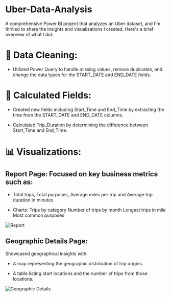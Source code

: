 # Uber-Data-Analysis
A comprehensive Power BI project that analyzes an Uber dataset, and I'm thrilled to share the insights and visualizations I created. Here's a brief overview of what I did:

# 🔄 Data Cleaning:

- Utilized Power Query to handle missing values, remove duplicates, and change the data types for the START_DATE and END_DATE fields.

# 🔢 Calculated Fields:

- Created new fields including Start_Time and End_Time by extracting the time from the START_DATE and END_DATE columns.

- Calculated Trip_Duration by determining the difference between Start_Time and End_Time.

# 📊 Visualizations:

## Report Page: Focused on key business metrics such as:

- Total trips, Total purposes, Average miles per trip and Average trip duration in minutes

- Charts:
Trips by category
Number of trips by month
Longest trips in mile
Most common purposes

![Report](https://github.com/user-attachments/assets/1dfba705-9308-43d6-90eb-e1f2b5d49de5)

## Geographic Details Page:
Showcased geographical insights with:

- A map representing the geographic distribution of trip origins.

- A table listing start locations and the number of trips from those locations.

![Geographic Details](https://github.com/user-attachments/assets/aa679325-0b8e-4381-af6c-25f50c639521)




